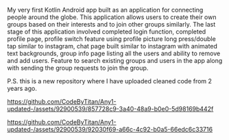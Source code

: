 My very first Kotlin Android app built as an application for connecting people around the globe. This application allows users to create their own groups based on their interests and to join other groups similarly. The last stage of this application involved completed login function, completed profile page, profile switch feature using profile picture long press/double tap similar to instagram, chat page built similar to instagram with animated text backgrounds, group info page listing all the users and ability to remove and add users. Feature to search existing groups and users in the app along with sending the group requests to join the group.

P.S. this is a new repository where I have uploaded cleaned code from 2 years ago.


https://github.com/CodeByTitan/Any1-updated-/assets/92900539/857728c9-3a40-48a9-b0e0-5d98169b442f



https://github.com/CodeByTitan/Any1-updated-/assets/92900539/92030f69-a66c-4c92-b0a5-66edc6c33716

